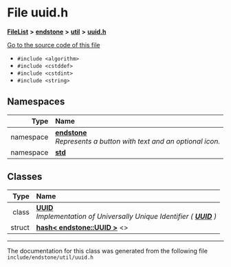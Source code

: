

# File uuid.h



[**FileList**](files.md) **>** [**endstone**](dir_6cf277b678674f97c7a2b6b3b2447b33.md) **>** [**util**](dir_89b85071337bf933dea6c29b4c6a4410.md) **>** [**uuid.h**](uuid_8h.md)

[Go to the source code of this file](uuid_8h_source.md)



* `#include <algorithm>`
* `#include <cstddef>`
* `#include <cstdint>`
* `#include <string>`













## Namespaces

| Type | Name |
| ---: | :--- |
| namespace | [**endstone**](namespaceendstone.md) <br>_Represents a button with text and an optional icon._  |
| namespace | [**std**](namespacestd.md) <br> |


## Classes

| Type | Name |
| ---: | :--- |
| class | [**UUID**](classendstone_1_1UUID.md) <br>_Implementation of Universally Unique Identifier (_ [_**UUID**_](classendstone_1_1UUID.md) _)_ |
| struct | [**hash&lt; endstone::UUID &gt;**](structstd_1_1hash_3_01endstone_1_1UUID_01_4.md) &lt;&gt;<br> |



















































------------------------------
The documentation for this class was generated from the following file `include/endstone/util/uuid.h`

